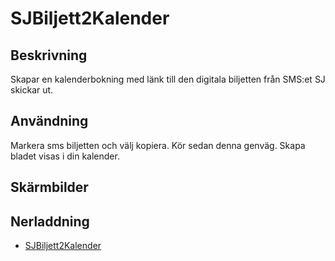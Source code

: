 # SJBiljett2Kalender

## Beskrivning

Skapar en kalenderbokning med länk till den digitala biljetten från SMS:et SJ skickar ut.

## Användning

Markera sms biljetten och välj kopiera. Kör sedan denna genväg. Skapa bladet visas i din kalender.

## Skärmbilder

## Nerladdning

- [SJBiljett2Kalender](https://www.icloud.com/shortcuts/481d747c88324d89a21c04d69aba130c)
